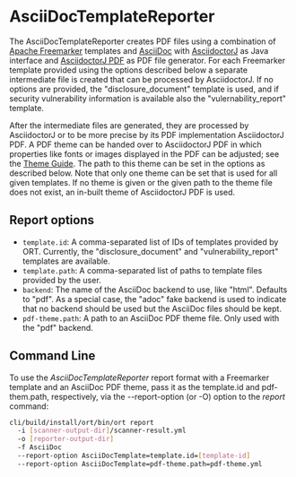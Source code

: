 # AsciiDocTemplateReporter

The AsciiDocTemplateReporter creates PDF files using a combination of [Apache Freemarker][1] templates and [AsciiDoc][2]
with [AsciidoctorJ][3] as Java interface and [AsciidoctorJ PDF][4] as PDF file generator.
For each Freemarker template provided using the options described below a separate intermediate file is created that can be
processed by AsciidoctorJ. If no options are provided, the "disclosure_document" template is used, and if security
vulnerability information is available also the "vulernability_report" template.

After the intermediate files are generated, they are processed by AsciidoctorJ or to be more precise by its PDF
implementation AsciidoctorJ PDF. A PDF theme can be handed over to AsciidoctorJ PDF in which properties like fonts or
images displayed in the PDF can be adjusted; see the [Theme Guide][5].
The path to this theme can be set in the options as described below.
Note that only one theme can be set that is used for all given templates. If no theme is given or the given path to
the theme file does not exist, an in-built theme of AsciidoctorJ PDF is used.

## Report options

* `template.id`: A comma-separated list of IDs of templates provided by ORT. Currently, the "disclosure_document" and
                 "vulnerability_report" templates are available.
* `template.path`: A comma-separated list of paths to template files provided by the user.
* `backend`: The name of the AsciiDoc backend to use, like "html". Defaults to "pdf". As a special case, the "adoc"
             fake backend is used to indicate that no backend should be used but the AsciiDoc files should be kept.
* `pdf-theme.path`: A path to an AsciiDoc PDF theme file. Only used with the "pdf" backend.

## Command Line

To use the _AsciiDocTemplateReporter_ report format with a Freemarker template and an AsciiDoc PDF theme, pass it as
the template.id and pdf-them.path, respectively, via the --report-option (or -O) option to the _report_ command:

```bash
cli/build/install/ort/bin/ort report
  -i [scanner-output-dir]/scanner-result.yml
  -o [reporter-output-dir]
  -f AsciiDoc
  --report-option AsciiDocTemplate=template.id=[template-id]
  --report-option AsciiDocTemplate=pdf-theme.path=pdf-theme.yml
```

[1]: https://freemarker.apache.org
[2]: https://asciidoc.org/
[3]: https://github.com/asciidoctor/asciidoctorj
[4]: https://github.com/asciidoctor/asciidoctorj-pdf
[5]: https://github.com/asciidoctor/asciidoctor-pdf/blob/master/docs/theming-guide.adoc
